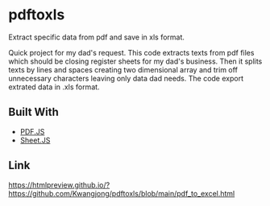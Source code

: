 # pdftoxls
Extract specific data from pdf and save in xls format.

Quick project for my dad's request. This code extracts texts from pdf files which should be closing register sheets for my dad's business. Then it splits texts by lines and spaces creating two dimensional array and trim off unnecessary characters leaving only data dad needs. The code export extrated data in .xls format.

## Built With
* [PDF.JS](https://mozilla.github.io/pdf.js/)
* [Sheet.JS](https://sheetjs.com/)

## Link
https://htmlpreview.github.io/?https://github.com/Kwangjong/pdftoxls/blob/main/pdf_to_excel.html
